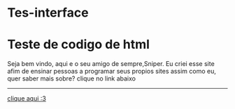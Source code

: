 # Tes-interface
<body> 
  <h1>Teste de codigo de html</h1>
  
  <p> Seja bem vindo, aqui e o seu amigo de sempre,Sniper. 
    Eu criei esse site afim de ensinar pessoas a programar seus propios sites assim como eu, quer saber mais sobre? clique no link abaixo </p>
</body>

<hr>
<a href="https://Pablo-Restrepo.github.io/Troll-Page-Scream/">clique aqui :3 </a>
  
